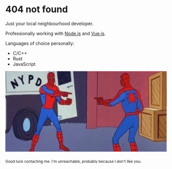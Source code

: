 # 404 not found

Just your local neighbourhood developer.

Professionally working with [Node.js](https://nodejs.org/) and [Vue.js](https://vuejs.org/).

Languages of choice personally:
- C/C++
- Rust
- JavaScript

![You suck](/spiderman.jpg)

<sub>Good luck contacting me. I'm unreachable, probably because I don't like you.</sub>
